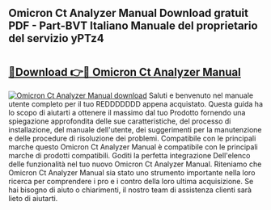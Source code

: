 ## Omicron Ct Analyzer Manual Download gratuit PDF - Part-BVT Italiano Manuale del proprietario del servizio yPTz4

# <h2><a href="http://dfe4mz4.blite.top/?on=Omicron+Ct+Analyzer+Manual">🔗Download 👉🔴 Omicron Ct Analyzer Manual</a></h2>

[![Omicron Ct Analyzer Manual download](https://i.imgur.com/lujVjoI.png)](http://dfe4mz4.blite.top/?on=Omicron+Ct+Analyzer+Manual)
Saluti e benvenuto nel manuale utente completo per il tuo REDDDDDDD appena acquistato. Questa guida ha lo scopo di aiutarti a ottenere il massimo dal tuo Prodotto fornendo una spiegazione approfondita delle sue caratteristiche, del processo di installazione, del manuale dell'utente, dei suggerimenti per la manutenzione e delle procedure di risoluzione dei problemi. Compatibile con le principali marche questo Omicron Ct Analyzer Manual è compatibile con le principali marche di prodotti compatibili. Goditi la perfetta integrazione Dell'elenco delle funzionalità nel tuo nuovo Omicron Ct Analyzer Manual. Riteniamo che Omicron Ct Analyzer Manual sia stato uno strumento importante nella loro ricerca per comprendere i pro e i contro della loro ultima acquisizione. Se hai bisogno di aiuto o chiarimenti, il nostro team di assistenza clienti sarà lieto di aiutarti.
